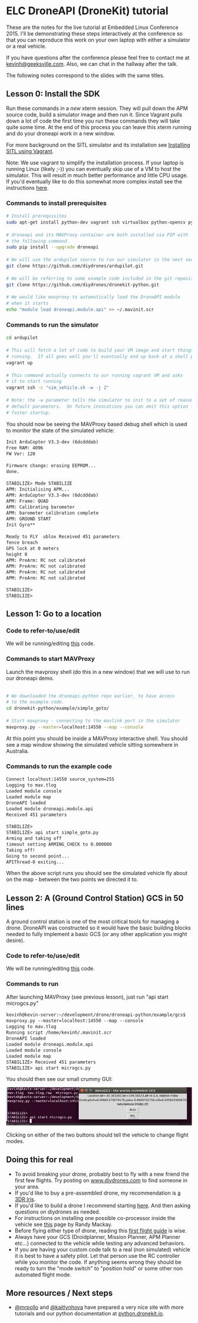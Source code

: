 # ELC DroneAPI (DroneKit) tutorial

These are the notes for the live tutorial at Embedded Linux Conference 2015.  I'll be demonstrating these steps interactively at the conference so that you can reproduce this work on your own laptop with either a simulator or a real vehicle.

If you have questions after the conference please feel free to contact me at kevinh@geeksville.com.  Also, we can chat in the hallway after the talk.

The following notes correspond to the slides with the same titles.

## Lesson 0: Install the SDK

Run these commands in a _new_ xterm session.  They will pull down the APM source code, build a simulator image and then run it.  Since Vagrant pulls down a lot of code the first time you run these commands they will take quite some time.  At the end of this process you can leave this xterm running and do your droneapi work in a new window.

For more background on the SITL simulator and its installation see [Installing SITL using Vagrant](http://dev.ardupilot.com/wiki/simulation-2/sitl-simulator-software-in-the-loop/setting-up-sitl-using-vagrant/).

Note: We use vagrant to simplify the installation process.  If your laptop is running Linux (likely ;-)) you can eventually skip use of a VM to host the simulator.  This will result in much better performance and little CPU usage.  If you'd eventually like to do this somewhat more complex install see the instructions [here](http://dev.ardupilot.com/wiki/simulation-2/sitl-simulator-software-in-the-loop/setting-up-sitl-on-linux/).

### Commands to install prerequisites
```bash
# Install prerequisites
sudo apt-get install python-dev vagrant ssh virtualbox python-opencv python-wxgtk2.8

# droneapi and its MAVProxy container are both installed via PIP with
# the following command.
sudo pip install --upgrade droneapi

# We will use the ardupilot source to run our simulator in the next section
git clone https://github.com/diydrones/ardupilot.git

# We will be referring to some example code included in the git repository
git clone https://github.com/diydrones/dronekit-python.git

# We would like mavproxy to automatically load the DroneAPI module
# when it starts
echo "module load droneapi.module.api" >> ~/.mavinit.scr
```

### Commands to run the simulator
```bash
cd ardupilot

# This will fetch a lot of code to build your VM image and start things
# running.  If all goes well you'll eventually end up back at a shell prompt.
vagrant up

# This command actually connects to our running vagrant VM and asks
# it to start running
vagrant ssh -c "sim_vehicle.sh -w -j 2"

# Note: the -w parameter tells the simulator to init to a set of reasonable
# default parameters.  On future invocations you can omit this option for
# faster startup.

```

You should now be seeing the MAVProxy based debug shell which is used to monitor the state of the simulated vehicle:

```
Init ArduCopter V3.3-dev (6dcdddab)
Free RAM: 4096
FW Ver: 120

Firmware change: erasing EEPROM...
done.

STABILIZE> Mode STABILIZE
APM: Initialising APM...
APM: ArduCopter V3.3-dev (6dcdddab)
APM: Frame: QUAD
APM: Calibrating barometer
APM: barometer calibration complete
APM: GROUND START
Init Gyro**

Ready to FLY  ublox Received 451 parameters
fence breach
GPS lock at 0 meters
height 0
APM: PreArm: RC not calibrated
APM: PreArm: RC not calibrated
APM: PreArm: RC not calibrated
APM: PreArm: RC not calibrated

STABILIZE>
STABILIZE>
```

## Lesson 1: Go to a location

### Code to refer-to/use/edit

We will be running/editing [this](example/simple_goto/simple_goto.py) code.

### Commands to start MAVProxy

Launch the mavproxy shell (do this in a new window) that we will use to run our droneapi demo.

```bash

# We downloaded the droneapi-python repo earlier, to have access
# to the example code.
cd dronekit-python/example/simple_goto/

# Start mavproxy - connecting to the mavlink port in the simulator
mavproxy.py --master=localhost:14550 --map --console
```

At this point you should be inside a MAVProxy interactive shell.  You should see a map window showing the simulated vehicle sitting somewhere in Australia.

### Commands to run the example code

```
Connect localhost:14550 source_system=255
Logging to mav.tlog
Loaded module console
Loaded module map
DroneAPI loaded
Loaded module droneapi.module.api
Received 451 parameters

STABILIZE>
STABILIZE> api start simple_goto.py
Arming and taking off
timeout setting ARMING_CHECK to 0.000000
Taking off!
Going to second point...
APIThread-0 exiting...
```
When the above script runs you should see the simulated vehicle fly about on the map - between the two points we directed it to.

## Lesson 2: A (Ground Control Station) GCS in 50 lines

A ground control station is one of the most critical tools for managing a drone.  DroneAPI was constructed so it would have the basic building blocks needed to fully implement a basic GCS (or any other application you might desire).

### Code to refer-to/use/edit

We will be running/editing [this](example/gcs/microgcs.py) code.

### Commands to run
After launching MAVProxy (see previous lesson), just run "api start microgcs.py"

```
kevinh@kevin-server:~/development/drone/droneapi-python/example/gcs$ mavproxy.py --master=localhost:14550 --map --console
Logging to mav.tlog
Running script /home/kevinh/.mavinit.scr
DroneAPI loaded
Loaded module droneapi.module.api
Loaded module console
Loaded module map
STABILIZE> Received 451 parameters
STABILIZE> api start microgcs.py
```

You should then see our small crummy GUI:

![screenshot](example/gcs/screenshot.png)

Clicking on either of the two buttons should tell the vehicle to change flight modes.

## Doing this for real

* To avoid breaking your drone, probably best to fly with a new
friend the first few flights.  Try posting on www.diydrones.com to
find someone in your area.
* If you'd like to buy a pre-assembled drone, my recommendation is
[a 3DR Iris](https://store.3drobotics.com/products/iris).
* If you'd like to build a drone I recommend starting [here](http://copter.ardupilot.com/).  And then asking questions on diydrones as needed.
* For instructions on installing one possible co-processor inside the vehicle see [this](http://dev.ardupilot.com/wiki/companion-computers/odroid-via-mavlink/) page by Randy Mackay.
* Before flying either type of drone, reading this [first flight guide](http://copter.ardupilot.com/wiki/flying-arducopter/) is wise.
* Always have your GCS (Droidplanner, Mission Planner, APM Planner etc...) connected to the vehicle while testing any advanced behaviors.
* If you are having your custom code talk to a real (non simulated)
vehicle it is best to have a safety pilot.  Let that person use the RC controller while you monitor the code.  If anything seems wrong they should be ready to turn the "mode switch" to "position hold" or some other non automated flight mode.

## More resources / Next steps

* [@mrpollo](https://github.com/mrpollo) and [@kaitlynhova](https://github.com/kaitlynhova) have prepared a very nice site with more tutorials and our python documentation at [python.dronekit.io](http://python.dronekit.io/).  
